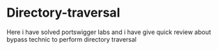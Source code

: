# Directory-traversal
Here  i have solved portswigger labs and i have give quick review about bypass technic to perform directory traversal
